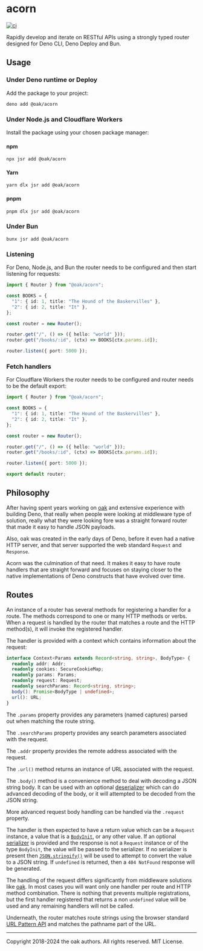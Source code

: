 # acorn

[![ci](https://github.com/oakserver/acorn/workflows/ci/badge.svg)](https://github.com/oakserver/acorn)

Rapidly develop and iterate on RESTful APIs using a strongly typed router
designed for Deno CLI, Deno Deploy and Bun.

## Usage

### Under Deno runtime or Deploy

Add the package to your project:

```
deno add @oak/acorn
```

### Under Node.js and Cloudflare Workers

Install the package using your chosen package manager:

#### npm

```
npx jsr add @oak/acorn
```

#### Yarn

```
yarn dlx jsr add @oak/acorn
```

#### pnpm

```
pnpm dlx jsr add @oak/acorn
```

### Under Bun

```
bunx jsr add @oak/acorn
```

### Listening

For Deno, Node.js, and Bun the router needs to be configured and then start
listening for requests:

```ts
import { Router } from "@oak/acorn";

const BOOKS = {
  "1": { id: 1, title: "The Hound of the Baskervilles" },
  "2": { id: 2, title: "It" },
};

const router = new Router();

router.get("/", () => ({ hello: "world" }));
router.get("/books/:id", (ctx) => BOOKS[ctx.params.id]);

router.listen({ port: 5000 });
```

### Fetch handlers

For Cloudflare Workers the router needs to be configured and router needs to be
the default export:

```ts
import { Router } from "@oak/acorn";

const BOOKS = {
  "1": { id: 1, title: "The Hound of the Baskervilles" },
  "2": { id: 2, title: "It" },
};

const router = new Router();

router.get("/", () => ({ hello: "world" }));
router.get("/books/:id", (ctx) => BOOKS[ctx.params.id]);

router.listen({ port: 5000 });

export default router;
```

## Philosophy

After having spent years working on [oak](https://jsr.io/@oak/oak) and extensive
experience with building Deno, that really when people were looking at
middleware type of solution, really what they were looking fore was a straight
forward router that made it easy to handle JSON payloads.

Also, oak was created in the early days of Deno, before it even had a native
HTTP server, and that server supported the web standard `Request` and
`Response`.

Acorn was the culmination of that need. It makes it easy to have route handlers
that are straight forward and focuses on staying closer to the native
implementations of Deno constructs that have evolved over time.

## Routes

An instance of a router has several methods for registering a handler for a
route. The methods correspond to one or many HTTP methods or verbs. When a
request is handled by the router that matches a route and the HTTP method(s), it
will invoke the registered handler.

The handler is provided with a context which contains information about the
request:

```ts
interface Context<Params extends Record<string, string>, BodyType> {
  readonly addr: Addr;
  readonly cookies: SecureCookieMap;
  readonly params: Params;
  readonly request: Request;
  readonly searchParams: Record<string, string>;
  body(): Promise<BodyType | undefined>;
  url(): URL;
}
```

The `.params` property provides any parameters (named captures) parsed out when
matching the route string.

The `.searchParams` property provides any search parameters associated with the
request.

The `.addr` property provides the remote address associated with the request.

The `.url()` method returns an instance of URL associated with the request.

The `.body()` method is a convenience method to deal with decoding a JSON string
body. It can be used with an optional
[deserializer](https://deno.land/x/acorn@0.4.0/mod.ts?s=Deserializer) which can
do advanced decoding of the body, or it will attempted to be decoded from the
JSON string.

More advanced request body handling can be handled via the `.request` property.

The handler is then expected to have a return value which can be a `Request`
instance, a value that is a [`BodyInit`](https://deno.land/api?s=BodyInit), or
any other value. If an optional
[serializer](https://deno.land/x/acorn@0.4.0/mod.ts?s=Serializer) is provided
and the response is not a `Request` instance or of the type `BodyInit`, the
value will be passed to the serializer. If no serializer is present then
[`JSON.stringify()`](https://developer.mozilla.org/en-US/docs/Web/JavaScript/Reference/Global_Objects/JSON/stringify)
will be used to attempt to convert the value to a JSON string. If `undefined` is
returned, then a `404 NotFound` response will be generated.

The handling of the request differs significantly from middleware solutions like
[oak](https://oakserver.github.io/oak/). In most cases you will want only one
handler per route and HTTP method combination. There is nothing that prevents
multiple registrations, but the first handler registered that returns a non
`undefined` value will be used and any remaining handlers will not be called.

Underneath, the router matches route strings using the browser standard
[URL Pattern API](https://developer.mozilla.org/en-US/docs/Web/API/URL_Pattern_API)
and matches the pathname part of the URL.

---

Copyright 2018-2024 the oak authors. All rights reserved. MIT License.
